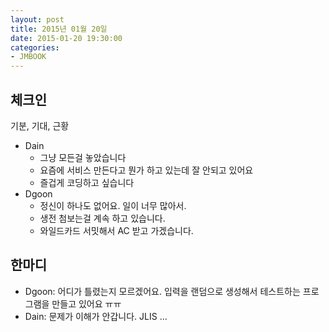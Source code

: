 ```yaml
---
layout: post
title: 2015년 01월 20일
date: 2015-01-20 19:30:00
categories:
- JMBOOK
---
```


## 체크인

기분, 기대, 근황

* Dain
  * 그냥 모든걸 놓았습니다
  * 요즘에 서비스 만든다고 뭔가 하고 있는데 잘 안되고 있어요
  *  즐겁게 코딩하고 싶습니다
* Dgoon
  * 정신이 하나도 없어요. 일이 너무 많아서.
  * 생전 첨보는걸 계속 하고 있습니다.
  * 와일드카드 서밋해서 AC 받고 가겠습니다.

## 한마디

* Dgoon: 어디가 틀렸는지 모르겠어요. 입력을 랜덤으로 생성해서 테스트하는 프로그램을 만들고 있어요 ㅠㅠ
* Dain: 문제가 이해가 안갑니다. JLIS …

